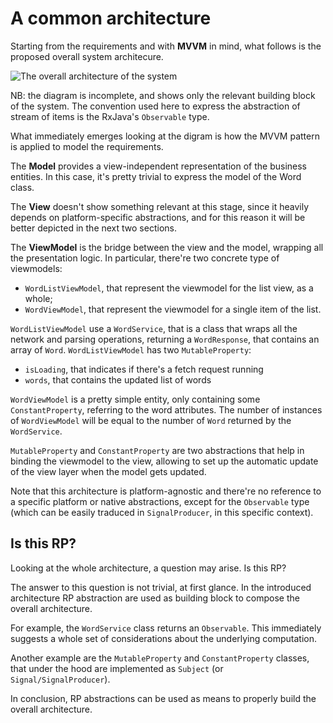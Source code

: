 # A common architecture

Starting from the requirements and with **MVVM** in mind, what follows is the proposed overall system architecure.

![The overall architecture of the system](http://i62.tinypic.com/24gta28.png)

NB: the diagram is incomplete, and shows only the relevant building block of the system. The convention used here to express the abstraction of stream of items is the RxJava's `Observable` type.

What immediately emerges looking at the digram is how the MVVM pattern is applied to model the requirements.

The **Model** provides a view-independent representation of the business entities. In this case, it's pretty trivial to express the model of the Word class.

The **View** doesn't show something relevant at this stage, since it heavily depends on platform-specific abstractions, and for this reason it will be better depicted in the next two sections.

The **ViewModel** is the bridge between the view and the model, wrapping all the presentation logic. In particular, there're two concrete type of viewmodels:
- `WordListViewModel`, that represent the viewmodel for the list view, as a whole;
- `WordViewModel`, that represent the viewmodel for a single item of the list.

`WordListViewModel` use a `WordService`, that is a class that wraps all the network and parsing operations, returning a `WordResponse`, that contains an array of `Word`. `WordListViewModel` has two `MutableProperty`:
- `isLoading`, that indicates if there's a fetch request running
- `words`, that contains the updated list of words

`WordViewModel` is a pretty simple entity, only containing some `ConstantProperty`, referring to the word attributes. The number of instances of `WordViewModel` will be equal to the number of `Word` returned by the `WordService`.

`MutableProperty` and `ConstantProperty` are two abstractions that help in binding the viewmodel to the view, allowing to set up the automatic update of the view layer when the model gets updated.

Note that this architecture is platform-agnostic and there're no reference to a specific platform or native abstractions, except for the `Observable` type (which can be easily traduced in `SignalProducer`, in this specific context).

## Is this RP?

Looking at the whole architecture, a question may arise. Is this RP?

The answer to this question is not trivial, at first glance.
In the introduced architecture RP abstraction are used as building block to compose the overall architecture.

For example, the `WordService` class returns an `Observable`. This immediately suggests a whole set of considerations about the underlying computation.

Another example are the `MutableProperty` and `ConstantProperty` classes, that under the hood are implemented as `Subject` (or `Signal/SignalProducer`).

In conclusion, RP abstractions can be used as means to properly build the overall architecture.
